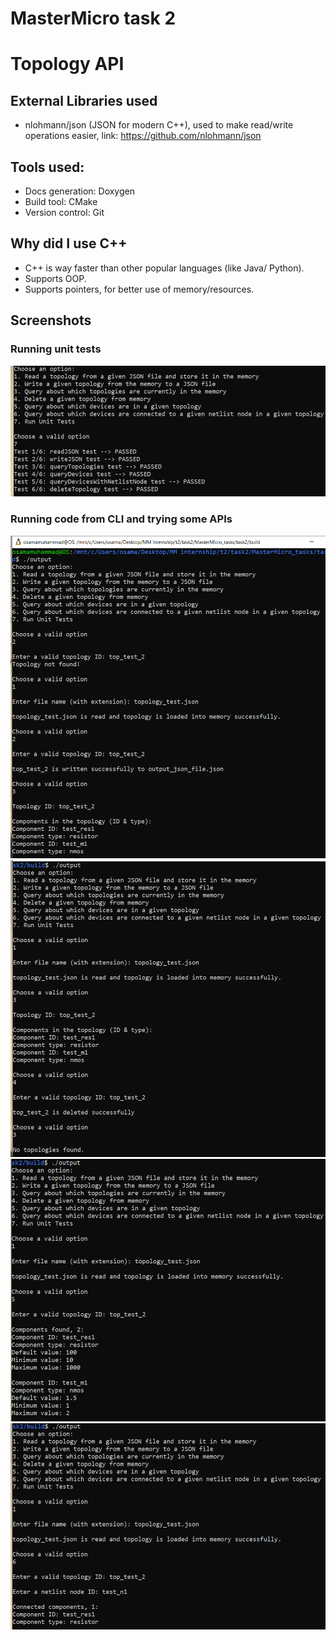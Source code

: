 # MasterMicro task 2
# Topology API

## External Libraries used
- nlohmann/json (JSON for modern C++), used to make read/write operations easier, link: https://github.com/nlohmann/json

## Tools used:
- Docs generation: Doxygen
- Build tool: CMake
- Version control: Git

## Why did I use C++
- C++ is way faster than other popular languages (like Java/ Python).
- Supports OOP.
- Supports pointers, for better use of memory/resources.

## Screenshots
### Running unit tests
![unit test](sc/ex5_tests.png)
### Running code from CLI and trying some APIs
![unit test](sc/ex1_read_write.png)
![unit test](sc/ex2_delete.png)
![unit test](sc/ex3_devices.png)
![unit test](sc/ex4_nets.png)
